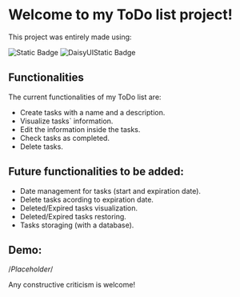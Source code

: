 # Welcome to my ToDo list project!

This project was entirely made using:

![Static Badge](https://img.shields.io/badge/ReactJS-%2361DAFB?style=for-the-badge&logo=react&logoColor=%23000000) ![DaisyUIStatic Badge](https://img.shields.io/badge/DaisyUI-%235A0EF8?style=for-the-badge&logo=daisyui&logoColor=%23FFFFFF) 

## Functionalities

The current functionalities of my ToDo list are:

 - Create tasks with a name and a description.
 - Visualize tasks` information.
 - Edit the information inside the tasks.
 - Check tasks as completed.
 - Delete tasks.

## Future functionalities to be added:
- Date management for tasks (start and expiration date).
- Delete tasks acording to expiration date.
- Deleted/Expired tasks visualization.
- Deleted/Expired tasks restoring.
- Tasks storaging (with a database).

## Demo:

/*Placeholder*/

Any constructive criticism is welcome!
